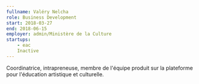 ```yaml
---
fullname: Valéry Nelcha
role: Business Development
start: 2018-03-27
end: 2018-06-15
employer: admin/Ministère de la Culture
startups:
    - eac
    Inactive
---
```


Coordinatrice, intrapreneuse, membre de l'équipe produit sur la plateforme pour l'éducation artistique et culturelle.
